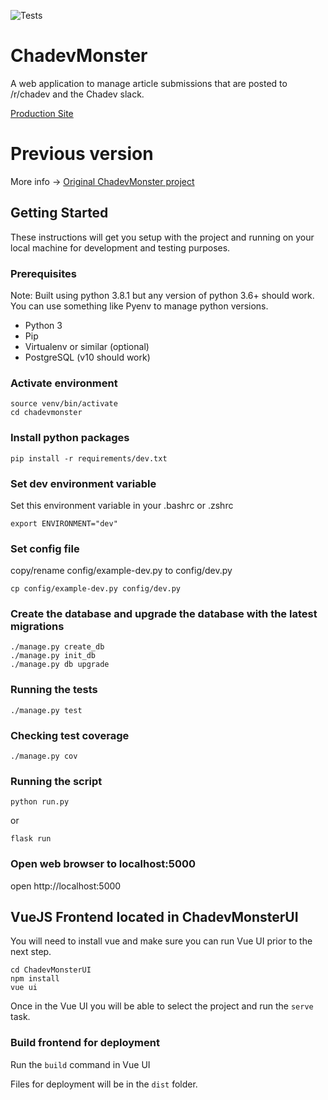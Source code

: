 ![Tests](https://github.com/ChadevPython/ChadevMonster/workflows/Tests/badge.svg)


# ChadevMonster
A web application to manage article submissions that are posted to /r/chadev and the Chadev slack.

[Production Site](https://google.com/)

# Previous version

More info -> [Original ChadevMonster project](https://github.com/juzten/chaDevMonster)

## Getting Started

These instructions will get you setup with the project and running on your local machine for development and testing purposes.

### Prerequisites

Note: Built using python 3.8.1 but any version of python 3.6+ should work. You can use something like Pyenv to manage python versions.

* Python 3
* Pip
* Virtualenv or similar (optional)
* PostgreSQL (v10 should work)

### Activate environment

```
source venv/bin/activate
cd chadevmonster
```

### Install python packages

```
pip install -r requirements/dev.txt
```

### Set dev environment variable
Set this environment variable in your .bashrc or .zshrc

```
export ENVIRONMENT="dev"
```

### Set config file

copy/rename config/example-dev.py to config/dev.py
```
cp config/example-dev.py config/dev.py
```

### Create the database and upgrade the database with the latest migrations

```
./manage.py create_db
./manage.py init_db
./manage.py db upgrade
```

### Running the tests
```
./manage.py test
```

### Checking test coverage
```
./manage.py cov
```

### Running the script

```
python run.py
```
or
```
flask run
```

### Open web browser to localhost:5000

open http://localhost:5000

## VueJS Frontend located in ChadevMonsterUI

You will need to install vue and make sure you can run Vue UI prior to the next step.

```
cd ChadevMonsterUI
npm install
vue ui
```

Once in the Vue UI you will be able to select the project and run the `serve` task.

### Build frontend for deployment

Run the `build` command in Vue UI

Files for deployment will be in the `dist` folder.

